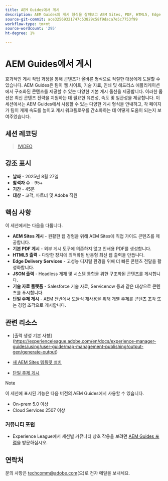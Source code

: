 ```yaml
---
title: AEM Guides에서 게시
description: AEM Guides의 게시 형식을 살펴보고 AEM Sites, PDF, HTML5, Edge Delivery Services, JSON 등을 비롯한 다양한 채널에 콘텐츠를 전달하는 방법을 알아봅니다.
source-git-commit: ace32569321747c53829c58f9daca7e5c7753f99
workflow-type: tm+mt
source-wordcount: '295'
ht-degree: 1%

---
```


# AEM Guides에서 게시

효과적인 게시 작업 과정을 통해 콘텐츠가 올바른 형식으로 적절한 대상에게 도달할 수 있습니다. AEM Guides은 팀이 웹 사이트, 기술 자료, 인쇄 및 헤드리스 애플리케이션에서 구조화된 콘텐츠를 제공할 수 있는 다양한 기본 게시 옵션을 제공합니다. 이러한 옵션은 최신 콘텐츠 전략을 지원하는 데 필요한 유연성, 속도 및 일관성을 제공합니다.
이 세션에서는 AEM Guides에서 사용할 수 있는 다양한 게시 형식을 안내하고, 각 페이지가 팀이 게재 속도를 높이고 게시 워크플로우를 간소화하는 데 어떻게 도움이 되는지 보여주었습니다.


## 세션 레코딩

>[!VIDEO](https://video.tv.adobe.com/v/3472888/?quality=12&learn=on)

## 강조 표시

- **날짜** - 2025년 8월 27일
- **참석자 수** - 95+
- **기간** - 45분
- **대상** - 고객, 파트너 및 Adobe 직원

## 핵심 사항

이 세션에서는 다음을 다룹니다.
- **AEM Sites 게시** - 원활한 웹 경험을 위해 AEM Sites에 직접 가이드 콘텐츠를 제공합니다.
- **기본 PDF 게시** - 외부 게시 도구에 의존하지 않고 인쇄용 PDF를 생성합니다.
- **HTML5 출력** - 다양한 장치에 최적화된 반응형 최신 웹 출력을 만듭니다.
- **Edge Delivery Services** - 고성능 디지털 환경을 위해 더 빠른 콘텐츠 전달을 활성화합니다.
- **JSON 출력** - Headless 게재 및 시스템 통합을 위한 구조화된 콘텐츠를 게시합니다.
- **기술 자료 플랫폼** - Salesforce 기술 자료, Servicenow 등과 같은 대상으로 콘텐츠를 푸시합니다.
- **단일 주제 게시** - AEM 전반에서 모듈식 재사용을 위해 개별 주제를 콘텐츠 조각 또는 경험 조각으로 게시합니다.


## 관련 리소스

- [출력 생성 기본 사항]&#x200B;(https://experienceleague.adobe.com/en/docs/experience-manager-guides/using/user-guide/map-management-publishing/output-gen/generate-output)

- [새 AEM Sites 템플릿 설치](https://experienceleague.adobe.com/en/docs/experience-manager-guides/using/knowledge-base/kb-articles/publishing/aem-site-templates/download-install-aem-sites-templates-cs-kb)

- [단일 주제 게시](https://experienceleague.adobe.com/en/docs/experience-manager-guides/using/user-guide/map-management-publishing/output-gen/generate-output/single-topic-publishing/publish-content-fragment.html)



>[!NOTE]
>
> 이 세션에 표시된 기능은 다음 버전의 AEM Guides에서 사용할 수 있습니다.
> - On-prem 5.0 이상
> - Cloud Services 2507 이상


### 커뮤니티 포럼

- Experience League에서 세션별 커뮤니티 상호 작용을 보려면 [AEM Guides 포럼](https://experienceleaguecommunities.adobe.com/t5/experience-manager-guides/bd-p/xml-documentation-discussions)을 방문하십시오.


## 연락처

문의 사항은 <techcomm@adobe.com>(으)로 전자 메일을 보내세요.
